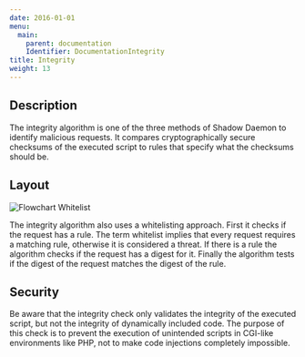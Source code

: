 ```yaml
---
date: 2016-01-01
menu:
  main:
    parent: documentation
    Identifier: DocumentationIntegrity
title: Integrity
weight: 13
---
```


## Description

The integrity algorithm is one of the three methods of Shadow Daemon to identify malicious requests.
It compares cryptographically secure checksums of the executed script to rules that specify what the checksums should be.

## Layout

![Flowchart Whitelist](/img/documentation/integrity.svg)

The integrity algorithm also uses a whitelisting approach.
First it checks if the request has a rule.
The term whitelist implies that every request requires a matching rule, otherwise it is considered a threat.
If there is a rule the algorithm checks if the request has a digest for it.
Finally the algorithm tests if the digest of the request matches the digest of the rule.

## Security

Be aware that the integrity check only validates the integrity of the executed script, but not the integrity of dynamically included code.
The purpose of this check is to prevent the execution of unintended scripts in CGI-like environments like PHP, not to make code injections completely impossible.

